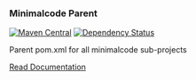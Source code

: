 ### Minimalcode Parent

[![Maven Central](https://maven-badges.herokuapp.com/maven-central/org.minimalcode/minimalcode-parent/badge.svg)](https://maven-badges.herokuapp.com/maven-central/org.minimalcode/minimalcode-parent/)
[![Dependency Status](https://www.versioneye.com/user/projects/556dacd9393462001c010000/badge.svg?style=flat)](https://www.versioneye.com/user/projects/556dacd9393462001c010000)

Parent pom.xml for all minimalcode sub-projects

[Read Documentation](https://github.com/minimalcode-org/minimalcode-parent/wiki/1.-Home)
